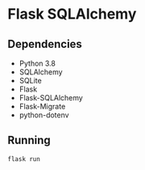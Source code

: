 # Flask SQLAlchemy

## Dependencies

- Python 3.8
- SQLAlchemy
- SQLite
- Flask
- Flask-SQLAlchemy
- Flask-Migrate
- python-dotenv

## Running

```
flask run
```
